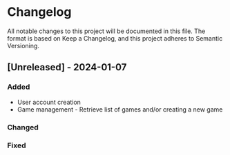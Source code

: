 # Changelog

All notable changes to this project will be documented in this file. The format is based on Keep a Changelog, and this project adheres to Semantic Versioning.

## [Unreleased] - 2024-01-07

### Added

- User account creation
- Game management - Retrieve list of games and/or creating a new game

### Changed

### Fixed
